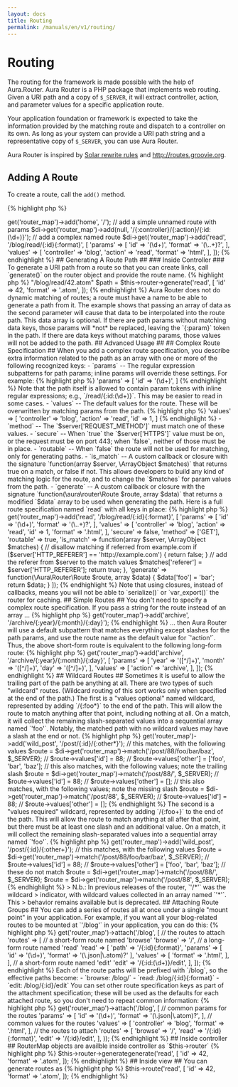 ```yaml
---
layout: docs
title: Routing
permalink: /manuals/en/v1/routing/
---
```


# Routing #

The routing for the framework is made possible with the help of Aura.Router.
Aura Router is a PHP package that implements web routing. Given a URI path and
a copy of `$_SERVER`, it will extract controller, action, and parameter values
for a specific application route.

Your application foundation or framework is expected to take the information
provided by the matching route and dispatch to a controller on its own. As
long as your system can provide a URI path string and a representative copy of
`$_SERVER`, you can use Aura Router.

Aura Router is inspired by [Solar rewrite
rules](http://solarphp.com/manual/dispatch-cycle.rewrite-rules) and
<http://routes.groovie.org>.

## Adding A Route ##

To create a route, call the `add()` method.

{% highlight php %}
<?php
// add a simple named route without params
$di->get('router_map')->add('home', '/');

// add a simple unnamed route with params
$di->get('router_map')->add(null, '/{:controller}/{:action}/{:id:(\d+)}');

// add a complex named route
$di->get('router_map')->add('read', '/blog/read/{:id}{:format}', [
    'params' => [
        'id'     => '(\d+)',
        'format' => '(\..+)?',
    ],
    'values' => [
        'controller' => 'blog',
        'action'     => 'read',
        'format'     => 'html',
    ],
]);
{% endhighlight %}

## Generating A Route Path ##

### Inside Controller ###

To generate a URI path from a route so that you can create links, call
`generate()` on the router object and provide the route name.

{% highlight php %}
<?php
// $path => "/blog/read/42.atom"
$path = $this->router->generate('read', [
    'id' => 42,
    'format' => '.atom',
]);
{% endhighlight %}

Aura Router does not do dynamic matching of routes; a route must have a name
to be able to generate a path from it.

The example shows that passing an array of data as the second parameter will
cause that data to be interpolated into the route path. This data array is
optional. If there are path params without matching data keys, those params
will *not* be replaced, leaving the `{:param}` token in the path. If there are
data keys without matching params, those values will not be added to the path.

## Advanced Usage ##

## Complex Route Specification ##

When you add a complex route specification, you describe extra information
related to the path as an array with one or more of the following recognized
keys:

- `params` -- The regular expression subpatterns for path params; inline 
params will override these settings. For example:
        
{% highlight php %}
'params' => [
    'id' => '(\d+)',
]
{% endhighlight %}
        
  Note that the path itself is allowed to contain param tokens with inline 
  regular expressions; e.g., `/read/{:id:(\d+)}`.  This may be easier to read in some cases.

- `values` -- The default values for the route. These will be overwritten 
by matching params from the path.

{% highlight php %}
'values' => [
    'controller' => 'blog',
    'action' => 'read',
    'id' => 1,
]
{% endhighlight %}
        
- `method` -- The `$server['REQUEST_METHOD']` must match one of these values.

- `secure` -- When `true` the `$server['HTTPS']` value must be on, or the 
request must be on port 443; when `false`, neither of those must be in place.

- `routable` -- When `false` the route will not be used for matching, 
only for generating paths.

- `is_match` -- A custom callback or closure with the signature 
`function(array $server, \ArrayObject $matches)` that returns true on a 
match, or false if not. This allows developers to build any kind of matching 
logic for the route, and to change the `$matches` for param values from the path.

- `generate` -- A custom callback or closure with the signature 
`function(\aura\router\Route $route, array $data)` that returns a modified 
`$data` array to be used when generating the path.

Here is a full route specification named `read` with all keys in place:

{% highlight php %}
<?php
$di->get('router_map')->add('read', '/blog/read/{:id}{:format}', [
    'params' => [
        'id' => '(\d+)',
        'format' => '(\..+)?',
    ],
    'values' => [
        'controller' => 'blog',
        'action' => 'read',
        'id' => 1,
        'format' => '.html',
    ],
    'secure' => false,
    'method' => ['GET'],
    'routable' => true,
    'is_match' => function(array $server, \ArrayObject $matches) {
            
        // disallow matching if referred from example.com
        if ($server['HTTP_REFERER'] == 'http://example.com') {
            return false;
        }
        
        // add the referer from $server to the match values
        $matches['referer'] = $server['HTTP_REFERER'];
        return true;
        
    },
    'generate' => function(\Aura\Router\Route $route, array $data) {
        $data['foo'] = 'bar';
        return $data;
    }
]);
{% endhighlight %}


Note that using closures, instead of callbacks, means you will not be able to
`serialize()` or `var_export()` the router for caching.


## Simple Routes ##

You don't need to specify a complex route specification. If you pass a string
for the route instead of an array ...

   
{% highlight php %}
<?php
$di->get('router_map')->add('archive', '/archive/{:year}/{:month}/{:day}');
{% endhighlight %}

... then Aura Router will use a default subpattern that matches everything
except slashes for the path params, and use the route name as the default
value for `'action'`. Thus, the above short-form route is equivalent to the
following long-form route:

{% highlight php %}
<?php
$di->get('router_map')->add('archive', '/archive/{:year}/{:month}/{:day}', [
    'params' => [
        'year'  => '([^/]+)',
        'month' => '([^/]+)',
        'day'   => '([^/]+)',
    ],
    'values' => [
        'action' => 'archive',
    ],
]);
{% endhighlight %}

## Wildcard Routes ##

Sometimes it is useful to allow the trailing part of the path be anything at
all. There are two types of such "wildcard" routes. (Wildcard routing of this
sort works only when specified at the end of the path.)

The first is a "values optional" named wildcard, represented by adding
`/{:foo*}` to the end of the path. This will allow the route to match
anything after that point, including nothing at all. On a match, it will
collect the remaining slash-separated values into a sequential array named
`'foo'`. Notably, the matched path with no wildcard values may have a slash at
the end or not.

{% highlight php %}
<?php
$di->get('router_map')->add('wild_post', '/post/{:id}/{:other*}');

// this matches, with the following values
$route = $di->get('router_map')->match('/post/88/foo/bar/baz', $_SERVER);
// $route->values['id'] = 88;
// $route->values['other'] = ['foo', 'bar', 'baz'];

// this also matches, with the following values; note the trailing slash
$route = $di->get('router_map')->match('/post/88/', $_SERVER);
// $route->values['id'] = 88;
// $route->values['other'] = [];

// this also matches, with the following values; note the missing slash
$route = $di->get('router_map')->match('/post/88', $_SERVER);
// $route->values['id'] = 88;
// $route->values['other'] = [];
{% endhighlight %}

The second is a "values required" wildcard, represented by adding `/{:foo+}`
to the end of the path. This will allow the route to match anything at all
after that point, but there must be at least one slash and an additional
value. On a match, it will collect the remaining slash-separated values into a
sequential array named `'foo'`.

{% highlight php %}
<?php
$di->get('router_map')->add('wild_post', '/post/{:id}/{:other+}');

// this matches, with the following values
$route = $di->get('router_map')->match('/post/88/foo/bar/baz', $_SERVER);
// $route->values['id'] = 88;
// $route->values['other'] = ['foo', 'bar', 'baz'];

// these do not match
$route = $di->get('router_map')->match('/post/88/', $_SERVER);
$route = $di->get('router_map')->match('/post/88', $_SERVER);
{% endhighlight %}


> N.b.: In previous releases of the router, `'/*'` was the wildcard
> indicator, with wildcard values collected in an array named `'*'`. This
> behavior remains available but is deprecated.


## Attaching Route Groups ##

You can add a series of routes all at once under a single "mount point" in
your application. For example, if you want all your blog-related routes to be
mounted at `'/blog'` in your application, you can do this:

{% highlight php %}
<?php
$di->get('router_map')->attach('/blog', [
    
    // the routes to attach
    'routes' => [
        
        // a short-form route named 'browse'
        'browse' => '/',
        
        // a long-form route named 'read'
        'read' => [
            'path' => '/{:id}{:format}',
            'params' => [
                'id'     => '(\d+)',
                'format' => '(\.json|\.atom)?'
            ],
            'values' => [
                'format' => '.html',
            ],
        ],
        
        // a short-form route named 'edit'
        'edit' => '/{:id:(\d+)}/edit',
    ],
]);
{% endhighlight %}

    
Each of the route paths will be prefixed with `/blog`, so the effective paths
become:

- `browse: /blog/`
- `read:   /blog/{:id}{:format}`
- `edit:   /blog/{:id}/edit`

You can set other route specification keys as part of the attachment
specification; these will be used as the defaults for each attached route, so
you don't need to repeat common information:

{% highlight php %}
<?php
$di->get('router_map')->attach('/blog', [
    
    // common params for the routes
    'params' => [
        'id'     => '(\d+)',
        'format' => '(\.json|\.atom)?',
    ],
    
    // common values for the routes
    'values' => [
        'controller' => 'blog',
        'format'     => '.html',
    ],

    // the routes to attach
    'routes' => [
        'browse' => '/',
        'read'   => '/{:id}{:format}',
        'edit'   => '/{:id}/edit',
    ],
));
{% endhighlight %}

## Inside controller ##

RouterMap objects are availble inside controller as `$this->router`

{% highlight php %}
$this->router->generategenerate('read', [
    'id' => 42,
    'format' => '.atom',
]);
{% endhighlight %}

## Inside view ##

You can generate routes as  

{% highlight php %}
$this->route('read', [
    'id' => 42,
    'format' => '.atom',
]);
{% endhighlight %}
